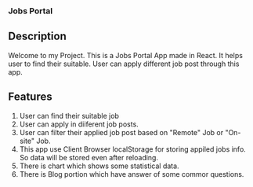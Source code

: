 ### Jobs Portal

## Description
Welcome to my Project. This is a Jobs Portal App made in React. It helps user to find their suitable. User can apply
different job post through this app.

## Features
1. User can find their suitable job
2. User can apply in diiferent job posts.
3. User can filter their applied job post based on "Remote" Job or "On-site" Job.
4. This app use Client Browser localStorage for storing appiled jobs info. So data will be stored even after reloading.
3. There is chart which shows some statistical data.
4. There is Blog portion which have answer of some commor questions.